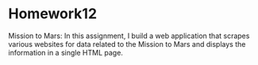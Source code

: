 # Homework12
Mission to Mars: In this assignment, I build a web application that scrapes various websites for data related to the Mission to Mars and displays the information in a single HTML page.
